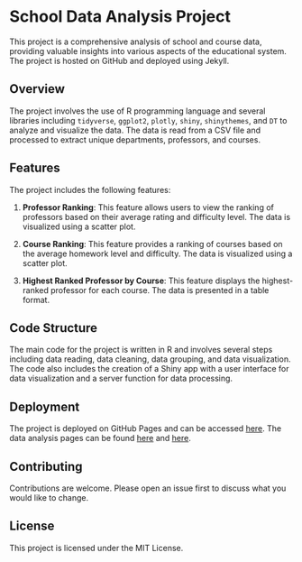 # School Data Analysis Project

This project is a comprehensive analysis of school and course data, providing valuable insights into various aspects of the educational system. The project is hosted on GitHub and deployed using Jekyll.

## Overview

The project involves the use of R programming language and several libraries including `tidyverse`, `ggplot2`, `plotly`, `shiny`, `shinythemes`, and `DT` to analyze and visualize the data. The data is read from a CSV file and processed to extract unique departments, professors, and courses. 

## Features

The project includes the following features:

1. **Professor Ranking**: This feature allows users to view the ranking of professors based on their average rating and difficulty level. The data is visualized using a scatter plot.

2. **Course Ranking**: This feature provides a ranking of courses based on the average homework level and difficulty. The data is visualized using a scatter plot.

3. **Highest Ranked Professor by Course**: This feature displays the highest-ranked professor for each course. The data is presented in a table format.

## Code Structure

The main code for the project is written in R and involves several steps including data reading, data cleaning, data grouping, and data visualization. The code also includes the creation of a Shiny app with a user interface for data visualization and a server function for data processing.

## Deployment

The project is deployed on GitHub Pages and can be accessed [here](https://github.com/yanruc123/school-data.github.io/). The data analysis pages can be found [here](https://interactive-graph.shinyapps.io/school-datagithub/) and [here](https://interactive-graph.shinyapps.io/psudata-visualization/).

## Contributing

Contributions are welcome. Please open an issue first to discuss what you would like to change.

## License

This project is licensed under the MIT License.
